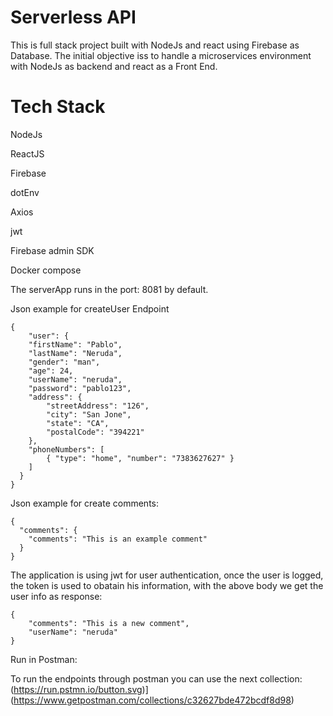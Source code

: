 # Serverless API

This is full stack project built with NodeJs and react using Firebase as Database. The initial objective iss to handle a microservices environment with NodeJs as backend and react as a Front End.

# Tech Stack

NodeJs

ReactJS

Firebase

dotEnv

Axios

jwt

Firebase admin SDK

Docker compose

The serverApp runs in the port: 8081 by default.

Json example for createUser Endpoint

```
{
    "user": {
    "firstName": "Pablo",
    "lastName": "Neruda",
    "gender": "man",
    "age": 24,
    "userName": "neruda",
    "password": "pablo123",
    "address": {
        "streetAddress": "126",
        "city": "San Jone",
        "state": "CA",
        "postalCode": "394221"
    },
    "phoneNumbers": [
        { "type": "home", "number": "7383627627" }
    ]
  }
}
```

Json example for create comments:
```
{
  "comments": {
    "comments": "This is an example comment"
  }
}
```

The application is using jwt for user authentication, once the user is logged, the token is used to obatain his information, with the above body we get the user info as response:
```
{
    "comments": "This is a new comment",
    "userName": "neruda"
}
```
Run in Postman:

To run the endpoints through postman you can use the next collection: (https://run.pstmn.io/button.svg)](https://www.getpostman.com/collections/c32627bde472bcdf8d98) 
